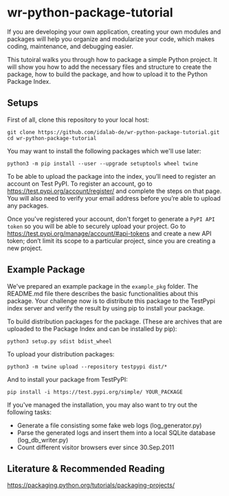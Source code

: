 # wr-python-package-tutorial

If you are developing your own application, creating your own modules and packages will help you organize and modularize your code, which makes coding, maintenance, and debugging easier.

This tutoiral walks you through how to package a simple Python project. It will show you how to add the necessary files and structure to create the package, how to build the package, and how to upload it to the Python Package Index.

## Setups

First of all, clone this repository to your local host:
```
git clone https://github.com/idalab-de/wr-python-package-tutorial.git 
cd wr-python-package-tutorial
```

You may want to install the following packages which we'll use later:
```
python3 -m pip install --user --upgrade setuptools wheel twine
```

To be able to upload the package into the index, you’ll need to register an account on Test PyPI. To register an account, go to https://test.pypi.org/account/register/ and complete the steps on that page. You will also need to verify your email address before you’re able to upload any packages. 

Once you've registered your account, don't forget to generate a `PyPI API token` so you will be able to securely upload your project. Go to https://test.pypi.org/manage/account/#api-tokens and create a new API token; don’t limit its scope to a particular project, since you are creating a new project.

## Example Package

We've prepared an example package in the `example_pkg` folder. 
The README.md file there describes the basic functionalities about this package. Your challenge now is to distribute this package to the TestPypi index server and verify the result by using pip to install your package. 

To build distribution packages for the package. (These are archives that are uploaded to the Package Index and can be installed by pip):
```
python3 setup.py sdist bdist_wheel
```

To upload your distribution packages:
```
python3 -m twine upload --repository testpypi dist/*
```

And to install your package from TestPyPI:
```
pip install -i https://test.pypi.org/simple/ YOUR_PACKAGE
```

If you've managed the installation, you may also want to try out the following tasks:
* Generate a file consisting some fake web logs (log_generator.py)
* Parse the generated logs and insert them into a local SQLite database (log_db_writer.py)
* Count different visitor browsers ever since 30.Sep.2011


## Literature & Recommended Reading
https://packaging.python.org/tutorials/packaging-projects/




